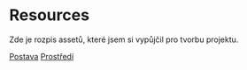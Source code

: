 # Resources

Zde je rozpis assetů, které jsem si vypůjčil pro tvorbu projektu.

[Postava](https://penzilla.itch.io/hooded-protagonist)
[Prostředí](https://incolgames.itch.io/dungeon-platformer-tile-set-pixel-art)